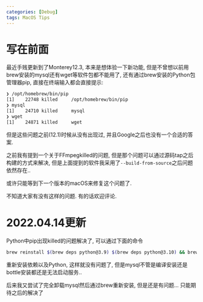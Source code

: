 ```yaml
---
categories: [Debug]
tags: MacOS Tips
---
```




# 写在前面

最近手贱更新到了Monterey12.3, 本来是想体验一下新功能, 但是不曾想以前用brew安装的mysql还有wget等软件包都不能用了, 还有通过brew安装的Python包管理器pip, 直接在终端输入都会直接提示:

```bash
❯ /opt/homebrew/bin/pip
[1]    22748 killed     /opt/homebrew/bin/pip
❯ mysql
[1]    24710 killed     mysql
❯ wget
[1]    24871 killed     wget

```

但是这些问题之前(12.1)时候从没有出现过, 并且Google之后也没有一个合适的答案. 

之前我有提到一个关于FFmpegkilled的问题, 但是那个问题可以通过源码tap之后构建的方式来解决, 但是上面提到的软件我采用了`--build-from-source`之后问题依然存在.. 

或许只能等到下一个版本的macOS来修复这个问题了. 

不知道大家有没有这样的问题. 有的话欢迎评论.





# 2022.04.14更新

Python中pip出现killed的问题解决了, 可以通过下面的命令

```bash
brew reinstall $(brew deps python@3.9) $(brew deps python@3.10) && brew reinstall python@3.9 python@3.10
```



重新安装依赖以及Python, 这样就没有问题了, 但是mysql不管是编译安装还是bottle安装都还是无法启动服务..

后来我又尝试了完全卸载mysql然后通过brew重新安装, 但是还是有问题... 只能期待之后的解决了